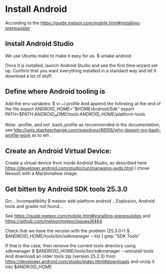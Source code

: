 
# Install Android
According to the https://guide.meteor.com/mobile.html#installing-prerequisite


## Install Android Studio
We use Ubuntu make to make it easy for us.
$ umake android

Once it is installed, launch Android Studio and see the first time wizard set up. Confirm that you want everything installed in a standard way and let it download a lot of stuff.

## Define where Android tooling is
Add the env variables:
$ vi ~/.profile
And append the following at the end of the file
export ANDROID_HOME="$HOME/Android/Sdk"
export PATH=$PATH:$ANDROID_HOME/tools:$ANDROID_HOME/platform-tools

Note: .profile, and not .bash_profile as recommended in the documentation, see http://unix.stackexchange.com/questions/88106/why-doesnt-my-bash-profile-work as to wh .

## Create an Android Virtual Device:
Create a virtual device from inside Android Studio, as described here https://developer.android.com/studio/run/managing-avds.html
I chose Nexus5 with a Marshmallow image.

## Get bitten by Android SDK tools 25.3.0
Grr... Incompatibility
$ meteor add-platform android
...Explosion, Android tools and gradle not found...

See https://guide.meteor.com/mobile.html#installing-prerequisites and https://github.com/meteor/meteor/issues/8464

Check that we have the version with the problem (25.3.0+)
$ $ANDROID_HOME/tools/bin/sdkmanager --list | grep "SDK Tools"

If that is the case, then remove the current tools directory using sdkmanager
$ $ANDROID_HOME/tools/bin/sdkmanager --uninstall tools
And download an older tools zip (version 25.2.3) from https://developer.android.com/studio/index.html#downloads and unzip it into $ANDROID_HOME 
